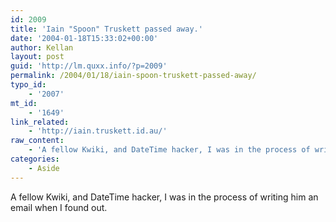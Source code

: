 ```yaml
---
id: 2009
title: 'Iain "Spoon" Truskett passed away.'
date: '2004-01-18T15:33:02+00:00'
author: Kellan
layout: post
guid: 'http://lm.quxx.info/?p=2009'
permalink: /2004/01/18/iain-spoon-truskett-passed-away/
typo_id:
    - '2007'
mt_id:
    - '1649'
link_related:
    - 'http://iain.truskett.id.au/'
raw_content:
    - 'A fellow Kwiki, and DateTime hacker, I was in the process of writing him an email when I found out.'
categories:
    - Aside
---
```


A fellow Kwiki, and DateTime hacker, I was in the process of writing him an email when I found out.